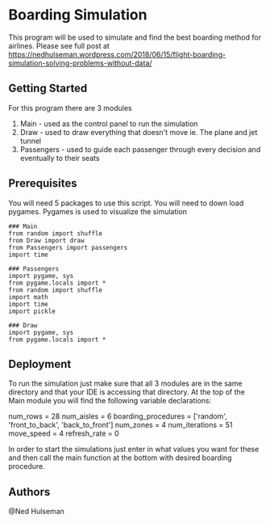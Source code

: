 # Boarding Simulation

This program will be used to simulate and find the best boarding method for airlines. Please see full post at https://nedhulseman.wordpress.com/2018/06/15/flight-boarding-simulation-solving-problems-without-data/

## Getting Started

For this program there are 3 modules
  1. Main - used as the control panel to run the simulation
  2. Draw - used to draw everything that doesn't move ie. The plane and jet tunnel
  3. Passengers - used to guide each passenger through every decision and eventually to their seats

## Prerequisites

You will need 5 packages to use this script. You will need to down load pygames.
Pygames is used to visualize the simulation

```
### Main
from random import shuffle
from Draw import draw
from Passengers import passengers
import time

### Passengers
import pygame, sys
from pygame.locals import *
from random import shuffle
import math
import time
import pickle

### Draw
import pygame, sys
from pygame.locals import *
```

## Deployment

To run the simulation just make sure that all 3 modules are in the same directory and that your IDE is accessing that directory. 
At the top of the Main module you will find the following variable declarations:

  num_rows = 28
  num_aisles = 6
  boarding_procedures = ['random', 'front_to_back', 'back_to_front']
  num_zones = 4
  num_iterations = 51
  move_speed = 4
  refresh_rate = 0
  
 In order to start the simulations just enter in what values you want for these and then call the main function at the bottom with 
 desired boarding procedure. 


## Authors

@Ned Hulseman 



